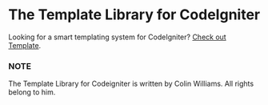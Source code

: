 # The Template Library for CodeIgniter

Looking for a smart templating system for CodeIgniter?
[Check out Template](https://mavisland.github.io/Codeigniter-Template/).



### NOTE

The Template Library for Codeigniter is written by Colin Williams.
All rights belong to him.